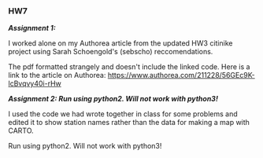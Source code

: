 ### HW7

***Assignment 1:***

I worked alone on my Authorea article from the updated HW3 citinike project using Sarah Schoengold's (sebscho) reccomendations.

The pdf formatted strangely and doesn't include the linked code.
Here is a link to the article on Authorea:
https://www.authorea.com/211228/56GEc9K-lcBvqvy40i-rHw


***Assignment 2: Run using python2. Will not work with python3!***

I used the code we had wrote together in class for some problems and edited it to show station names rather than the data for making a map with CARTO.

Run using python2. Will not work with python3!